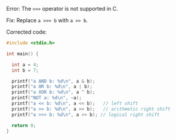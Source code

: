 Error: The `>>>` operator is not supported in C.

Fix: Replace `a >>> b` with `a >> b`.

Corrected code:
```c
#include <stdio.h>

int main() {

  int a = 4;
  int b = 7;

  printf("a AND b: %d\n", a & b);
  printf("a OR b: %d\n", a | b);
  printf("a XOR b: %d\n", a ^ b);
  printf("NOT a: %d\n", ~a);
  printf("a << b: %d\n", a << b);   // left shift
  printf("a >> b: %d\n", a >> b);   // arithmetic right shift
  printf("a >>> b: %d\n", a >> b); // logical right shift

  return 0;
}
```
